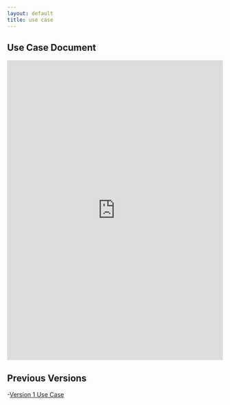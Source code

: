 ```yaml
---
layout: default
title: use case
---
```


## Use Case Document

<iframe src="https://docs.google.com/document/d/e/2PACX-1vRyGdgE-pLx6vDTpbHgAvWyDm8tN6NzzQIzfWba5BrZfwTmb2H5fdRtp2X-fFlFRg/pub?embedded=true" style="width: 100%;height: 700px;border: none;"></iframe>

## Previous Versions

-[Version 1 Use Case](https://docs.google.com/document/d/e/2PACX-1vT3p840Dnow-7eeJ5p6wQQcJsDPOATO7zv0H5y6NHG8PuSP7phFN0ydQIBuKaeDrw/pub)